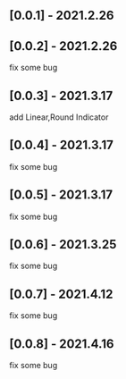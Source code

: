 ## [0.0.1] - 2021.2.26
## [0.0.2] - 2021.2.26
fix some bug
## [0.0.3] - 2021.3.17
add Linear,Round Indicator
## [0.0.4] - 2021.3.17
fix some bug
## [0.0.5] - 2021.3.17
fix some bug
## [0.0.6] - 2021.3.25
fix some bug
## [0.0.7] - 2021.4.12
fix some bug
## [0.0.8] - 2021.4.16
fix some bug

